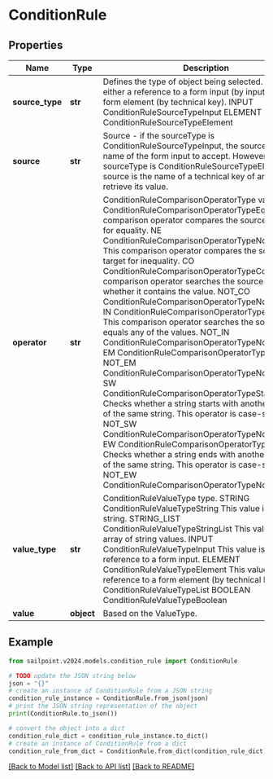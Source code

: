 # ConditionRule


## Properties

Name | Type | Description | Notes
------------ | ------------- | ------------- | -------------
**source_type** | **str** | Defines the type of object being selected. It will be either a reference to a form input (by input name) or a form element (by technical key). INPUT ConditionRuleSourceTypeInput ELEMENT ConditionRuleSourceTypeElement | [optional] 
**source** | **str** | Source - if the sourceType is ConditionRuleSourceTypeInput, the source type is the name of the form input to accept. However, if the sourceType is ConditionRuleSourceTypeElement, the source is the name of a technical key of an element to retrieve its value. | [optional] 
**operator** | **str** | ConditionRuleComparisonOperatorType value. EQ ConditionRuleComparisonOperatorTypeEquals  This comparison operator compares the source and target for equality. NE ConditionRuleComparisonOperatorTypeNotEquals  This comparison operator compares the source and target for inequality. CO ConditionRuleComparisonOperatorTypeContains  This comparison operator searches the source to see whether it contains the value. NOT_CO ConditionRuleComparisonOperatorTypeNotContains IN ConditionRuleComparisonOperatorTypeIncludes  This comparison operator searches the source if it equals any of the values. NOT_IN ConditionRuleComparisonOperatorTypeNotIncludes EM ConditionRuleComparisonOperatorTypeEmpty NOT_EM ConditionRuleComparisonOperatorTypeNotEmpty SW ConditionRuleComparisonOperatorTypeStartsWith  Checks whether a string starts with another substring of the same string. This operator is case-sensitive. NOT_SW ConditionRuleComparisonOperatorTypeNotStartsWith EW ConditionRuleComparisonOperatorTypeEndsWith  Checks whether a string ends with another substring of the same string. This operator is case-sensitive. NOT_EW ConditionRuleComparisonOperatorTypeNotEndsWith | [optional] 
**value_type** | **str** | ConditionRuleValueType type. STRING ConditionRuleValueTypeString  This value is a static string. STRING_LIST ConditionRuleValueTypeStringList  This value is an array of string values. INPUT ConditionRuleValueTypeInput  This value is a reference to a form input. ELEMENT ConditionRuleValueTypeElement  This value is a reference to a form element (by technical key). LIST ConditionRuleValueTypeList BOOLEAN ConditionRuleValueTypeBoolean | [optional] 
**value** | **object** | Based on the ValueType. | [optional] 

## Example

```python
from sailpoint.v2024.models.condition_rule import ConditionRule

# TODO update the JSON string below
json = "{}"
# create an instance of ConditionRule from a JSON string
condition_rule_instance = ConditionRule.from_json(json)
# print the JSON string representation of the object
print(ConditionRule.to_json())

# convert the object into a dict
condition_rule_dict = condition_rule_instance.to_dict()
# create an instance of ConditionRule from a dict
condition_rule_from_dict = ConditionRule.from_dict(condition_rule_dict)
```
[[Back to Model list]](../README.md#documentation-for-models) [[Back to API list]](../README.md#documentation-for-api-endpoints) [[Back to README]](../README.md)


